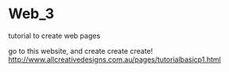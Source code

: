 # Web_3
tutorial to create web pages

go to this website, and create create create!
http://www.allcreativedesigns.com.au/pages/tutorialbasicp1.html
